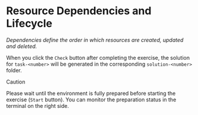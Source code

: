# Resource Dependencies and Lifecycle

_Dependencies define the order in which resources​ are created, updated and deleted._

When you click the `Check` button after completing the exercise, the solution for `task-<number>` will be generated in the corresponding `solution-<number>` folder.

> [!CAUTION]
> Please wait until the environment is fully prepared before starting the exercise (`Start` button). You can monitor the preparation status in the terminal on the right side.